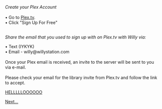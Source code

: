*Create your Plex Account*
<br>
<br>
• Go to 
<a href="https://plex.tv">Plex.tv</a></body>.
<br>
• Click "Sign Up For Free"
<br>
<br>
<div>
<em>Share the email that you used to sign up with on Plex.tv with Willy via:</em>
</div>
<p>
• Text (IYKYK)
<br>
• Email - willy@willystation.com
<br>
<br>
Once your Plex email is received, an invite to the server will be sent to you via e-mail.
<br>
<br>
Please check your email for the library invite from Plex.tv and follow the link to accept.

<a href="Getting%20Started/Intial%20Setup" class="btn btn-primary" role="button">HELLLLLOOOOOO</a>


<div class="text-center">
<a href="/willystation/Getting%20Started/Intial%20Setup" class="btn btn-primary" role="button">Next...</a>
</div>